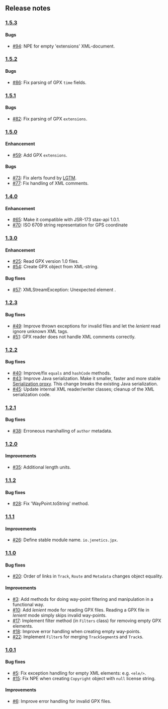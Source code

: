 ## Release notes

### [1.5.3](https://github.com/jenetics/jpx/releases/tag/v1.5.3)

#### Bugs

* [#94](https://github.com/jenetics/jpx/issues/94): NPE for empty 'extensions' XML-document.

### [1.5.2](https://github.com/jenetics/jpx/releases/tag/v1.5.2)

#### Bugs

* [#86](https://github.com/jenetics/jpx/issues/86): Fix parsing of GPX `time` fields.

### [1.5.1](https://github.com/jenetics/jpx/releases/tag/v1.5.1)

#### Bugs

* [#82](https://github.com/jenetics/jpx/issues/82): Fix parsing of GPX `extensions`.

### [1.5.0](https://github.com/jenetics/jpx/releases/tag/v1.5.0)

#### Enhancement

* [#59](https://github.com/jenetics/jpx/issues/59): Add GPX `extensions`.

#### Bugs

* [#73](https://github.com/jenetics/jpx/issues/73): Fix alerts found by [LGTM](https://lgtm.com/projects/g/jenetics/jpx/alerts?mode=list).
* [#77](https://github.com/jenetics/jpx/issues/77): Fix handling of XML comments.


### [1.4.0](https://github.com/jenetics/jpx/releases/tag/v1.4.0)

#### Enhancement

* [#65](https://github.com/jenetics/jpx/issues/65): Make it compatible with JSR-173 stax-api 1.0.1.
* [#70](https://github.com/jenetics/jpx/issues/70): ISO 6709 string representation for GPS coordinate

### [1.3.0](https://github.com/jenetics/jpx/releases/tag/v1.3.0)

#### Enhancement

* [#25](https://github.com/jenetics/jpx/issues/25): Read GPX version 1.0 files.
* [#54](https://github.com/jenetics/jpx/issues/54): Create GPX object from XML-string.

#### Bug fixes

* [#57](https://github.com/jenetics/jpx/issues/57): XMLStreamException: Unexpected element <extensions>.


### [1.2.3](https://github.com/jenetics/jpx/releases/tag/v1.2.3)

#### Bug fixes

* [#49](https://github.com/jenetics/jpx/issues/49): Improve thrown exceptions for invalid files and let the _lenient_ read ignore unknown XML tags.
* [#51](https://github.com/jenetics/jpx/issues/51): GPX reader does not handle XML comments correctly.

### [1.2.2](https://github.com/jenetics/jpx/releases/tag/v1.2.2)

#### Bug fixes

* [#40](https://github.com/jenetics/jpx/issues/40): Improve/fix `equals` and `hashCode` methods.
* [#43](https://github.com/jenetics/jpx/issues/43): Improve Java serialization. Make it smaller, faster and more stable [Serialization proxy](https://dzone.com/articles/serialization-proxy-pattern). This change breaks the existing Java serialization.
* [#45](https://github.com/jenetics/jpx/issues/45): Update internal XML reader/writer classes; cleanup of the XML serialization code.

### [1.2.1](https://github.com/jenetics/jpx/releases/tag/v1.2.1)

#### Bug fixes

* [#38](https://github.com/jenetics/jpx/issues/38): Erroneous marshalling of `author` metadata.

### [1.2.0](https://github.com/jenetics/jpx/releases/tag/v1.2.0)

#### Improvements

* [#35](https://github.com/jenetics/jpx/issues/35): Additional length units.

### [1.1.2](https://github.com/jenetics/jpx/releases/tag/v1.1.2)

#### Bug fixes
* [#28](https://github.com/jenetics/jpx/issues/28): Fix 'WayPoint.toString' method.

### [1.1.1](https://github.com/jenetics/jpx/releases/tag/v1.1.1)

#### Improvements
* [#26](https://github.com/jenetics/jpx/issues/26): Define stable module name. `io.jenetics.jpx`.

### [1.1.0](https://github.com/jenetics/jpx/releases/tag/v1.1.0)

#### Bug fixes
* [#20](https://github.com/jenetics/jpx/issues/20): Order of links in `Track`, `Route` and `Metadata` changes object equality.

#### Improvements
* [#3](https://github.com/jenetics/jpx/issues/3): Add methods for doing way-point filtering and manipulation in a functional way.
* [#10](https://github.com/jenetics/jpx/issues/10): Add *lenient* mode for reading GPX files. Reading a GPX file in *lenient* mode simply skips invalid way-points.
* [#17](https://github.com/jenetics/jpx/issues/17): Implement filter method (in `Filters` class) for removing empty GPX elements.
* [#18](https://github.com/jenetics/jpx/issues/18): Improve error handling when creating empty way-points.
* [#22](https://github.com/jenetics/jpx/issues/22): Implement `Filter`s for merging `TrackSegment`s and `Track`s.

### [1.0.1](https://github.com/jenetics/jpx/releases/tag/v1.0.1)

#### Bug fixes
* [#5](https://github.com/jenetics/jpx/issues/5): Fix exception handling for empty XML elements: e.g. `<ele/>`.
* [#15](https://github.com/jenetics/jpx/issues/15): Fix NPE when creating `Copyright` object with `null` license string.

#### Improvements
* [#6](https://github.com/jenetics/jpx/issues/6): Improve error handling for invalid GPX files.
